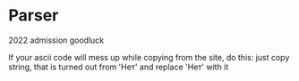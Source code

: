 # Parser
2022 admission goodluck

If your ascii code will mess up while copying from the site, do this:
just copy string, that is turned out from 'Нет' and replace 'Нет' with it
